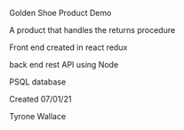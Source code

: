 Golden Shoe Product Demo

A product that handles the returns procedure

Front end created in react redux

back end rest API using Node

PSQL database

Created 07/01/21

Tyrone Wallace
